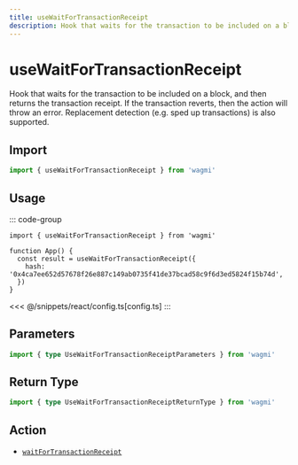 ```yaml
---
title: useWaitForTransactionReceipt
description: Hook that waits for the transaction to be included on a block, and then returns the transaction receipt. If the transaction reverts, then the action will throw an error. Replacement detection (e.g. sped up transactions) is also supported.
---
```


# useWaitForTransactionReceipt

Hook that waits for the transaction to be included on a block, and then returns the transaction receipt. If the transaction reverts, then the action will throw an error. Replacement detection (e.g. sped up transactions) is also supported.

## Import

```ts
import { useWaitForTransactionReceipt } from 'wagmi'
```

## Usage

::: code-group
```tsx [index.tsx]
import { useWaitForTransactionReceipt } from 'wagmi'

function App() {
  const result = useWaitForTransactionReceipt({
    hash: '0x4ca7ee652d57678f26e887c149ab0735f41de37bcad58c9f6d3ed5824f15b74d',
  })
}
```
<<< @/snippets/react/config.ts[config.ts]
:::

## Parameters

```ts
import { type UseWaitForTransactionReceiptParameters } from 'wagmi'
```

## Return Type

```ts
import { type UseWaitForTransactionReceiptReturnType } from 'wagmi'
```

## Action

- [`waitForTransactionReceipt`](/core/api/actions/waitForTransactionReceipt)
